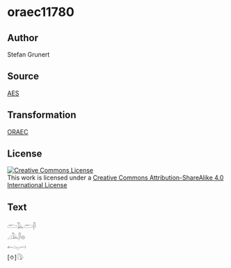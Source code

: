 # oraec11780

## Author

Stefan Grunert

## Source

[AES](https://github.com/simondschweitzer/aes)

## Transformation

[ORAEC](https://oraec.github.io/)

## License

<a rel="license" href="http://creativecommons.org/licenses/by-sa/4.0/"><img alt="Creative Commons License" style="border-width:0" src="https://i.creativecommons.org/l/by-sa/4.0/88x31.png" /></a><br />This work is licensed under a <a rel="license" href="http://creativecommons.org/licenses/by-sa/4.0/">Creative Commons Attribution-ShareAlike 4.0 International License</a>

## Text

𓂧𓅓𓂧𓋴<br>
𓈎𓅓𓋴𓐍<br>
𓍉𓏏𓊪𓄗<br>
[⯑]𓇋𓅱<br>
